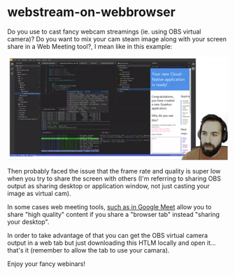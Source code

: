 # webstream-on-webbrowser

Do you use to cast fancy webcam streamings (ie. using OBS virtual camera)? Do you want to mix your cam steam image along with your screen share in a Web Meeting tool?, I mean like in this example:

![Alt text](example.png?raw=true "Example")


Then probably faced the issue that the frame rate and quality is super low when you try to share the screen with others (I'm referring to sharing OBS output as sharing desktop or application window, not just casting your image as virtual cam).

In some cases web meeting tools, [such as in Google Meet](https://workspaceupdates.googleblog.com/2020/04/high-quality-video-audio-meet.html) allow you to share "high quality" content if you share a "browser tab" instead "sharing your desktop".

In order to take advantage of that you can get the OBS virtual camera output in a web tab but just downloading this HTLM locally and open it... that's it (remember to allow the tab to use your camara).

Enjoy your fancy webinars!

